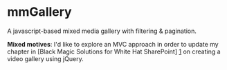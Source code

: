 mmGallery
=========

A javascript-based mixed media gallery with filtering &amp; pagination.

**Mixed motives**: I'd like to explore an MVC approach in order to update my chapter in [Black Magic Solutions for White Hat SharePoint] [1] on creating a video gallery using jQuery.

[1]: http://www.amazon.com/Black-Magic-Solutions-White-SharePoint-ebook/dp/B00ECGQ1G0 "Black Magic Solutions for White Hat SharePoint"